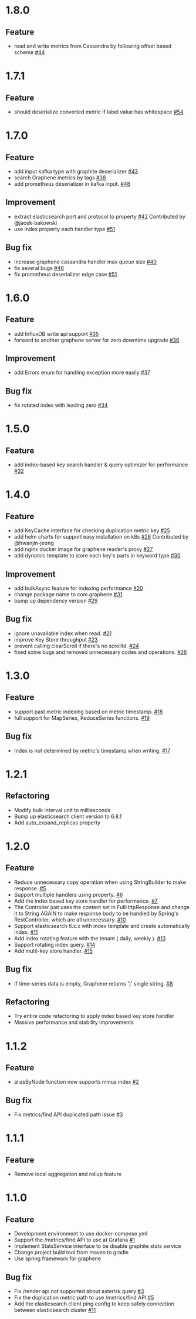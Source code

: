 # 1.8.0

## Feature
- read and write metrics from Cassandra by following offset based scheme [#44](https://github.com/graphene-monitoring/graphene/issues/44)

# 1.7.1

## Feature
- should deserialize converted metric if label value has whitespace [#54](https://github.com/graphene-monitoring/graphene/pull/54)

# 1.7.0

## Feature
- add input kafka type with graphite deserializer [#43](https://github.com/graphene-monitoring/graphene/pull/43)
- search Graphene metrics by tags [#38](https://github.com/graphene-monitoring/graphene/pull/38)
- add prometheus deserializer in kafka input. [#48](https://github.com/graphene-monitoring/graphene/pull/48)

## Improvement
- extract elasticsearch port and protocol to property [#42](https://github.com/graphene-monitoring/graphene/pull/42) Contributed by @jacek-bakowski
- use index property each handler type [#51](https://github.com/graphene-monitoring/graphene/pull/51)

## Bug fix
- increase graphene cassandra handler max queue size [#40](https://github.com/graphene-monitoring/graphene/pull/40)
- fix several bugs [#46](https://github.com/graphene-monitoring/graphene/pull/46)
- fix prometheus deserializer edge case [#51](https://github.com/graphene-monitoring/graphene/pull/51)

# 1.6.0

## Feature
- add InfluxDB write api support [#35](https://github.com/graphene-monitoring/graphene/pull/35)
- forward to another graphene server for zero downtime upgrade [#36](https://github.com/graphene-monitoring/graphene/pull/36)

## Improvement
- add Errors enum for handling exception more easily [#37](https://github.com/graphene-monitoring/graphene/pull/37)

## Bug fix
- fix rotated index with leading zero [#34](https://github.com/graphene-monitoring/graphene/pull/34)

# 1.5.0

## Feature
- add index-based key search handler & query optimizer for performance [#32](https://github.com/graphene-monitoring/graphene/pull/32)

# 1.4.0

## Feature
- add KeyCache interface for checking duplication metric key [#25](https://github.com/graphene-monitoring/graphene/pull/25)
- add helm charts for support easy installation on k8s [#28](https://github.com/graphene-monitoring/graphene/pull/28) Contributed by @hwanjin-jeong
- add nginx docker image for graphene reader's proxy [#27](https://github.com/graphene-monitoring/graphene/pull/27)
- add dynamic template to store each key's parts in keyword type [#30](https://github.com/graphene-monitoring/graphene/pull/30)

## Improvement
- add bulkAsync feature for indexing performance [#20](https://github.com/graphene-monitoring/graphene/pull/20)
- change package name to com.graphene [#31](https://github.com/graphene-monitoring/graphene/pull/31)
- bump up dependency version [#29](https://github.com/graphene-monitoring/graphene/pull/29)

## Bug fix
- ignore unavailable index when read. [#21](https://github.com/graphene-monitoring/graphene/pull/21)
- improve Key Store throughput [#23](https://github.com/graphene-monitoring/graphene/pull/23)
- prevent calling clearScroll if there's no scrollId. [#24](https://github.com/graphene-monitoring/graphene/pull/24)
- fixed some bugs and removed unnecessary codes and operations. [#26](https://github.com/graphene-monitoring/graphene/pull/26)

# 1.3.0

## Feature
- support past metric indexing based on metric timestamp. [#18](https://github.com/graphene-monitoring/graphene/pull/18)
- full support for MapSeries, ReduceSeries functions. [#19](https://github.com/graphene-monitoring/graphene/pull/19)

## Bug fix
- Index is not determined by metric's timestamp when writing. [#17](https://github.com/graphene-monitoring/graphene/issues/17)

# 1.2.1

## Refactoring
- Modify bulk interval unit to milliseconds
- Bump up elasticsearch client version to 6.8.1
- Add auto_expand_replicas property

# 1.2.0

## Feature
- Reduce unnecessary copy operation when using StringBuilder to make response. [#5](https://github.com/graphene-monitoring/graphene/pull/5)
- Support multiple handlers using property. [#6](https://github.com/graphene-monitoring/graphene/pull/6)
- Add the index based key store handler for performance. [#7](https://github.com/graphene-monitoring/graphene/pull/7)
- The Controller just uses the content set in FullHttpResponse and change it to String AGAIN to make response body to be handled by Spring's RestController, which are all unnecessary. [#10](https://github.com/graphene-monitoring/graphene/pull/10)
- Support elasticsearch 6.x.x with index template and create automatically index. [#11](https://github.com/graphene-monitoring/graphene/pull/11)
- Add index rotating feature with the tenant ( daily, weekly ). [#13](https://github.com/graphene-monitoring/graphene/pull/13)
- Support rotating index query. [#14](https://github.com/graphene-monitoring/graphene/pull/14)
- Add multi-key store handler. [#15](https://github.com/graphene-monitoring/graphene/pull/15)

## Bug fix
- If time-series data is empty, Graphene returns ']' single string. [#8](https://github.com/graphene-monitoring/graphene/pull/8)

## Refactoring
- Try entire code refactoring to apply index based key store handler
- Massive performance and stability improvements

# 1.1.2

## Feature
- aliasByNode function now supports minus index [#2](https://github.com/graphene-monitoring/graphene/pull/2)

## Bug fix
- Fix metrics/find API duplicated path issue [#3](https://github.com/graphene-monitoring/graphene/pull/3)

# 1.1.1

## Feature
- Remove local aggregation and rollup feature

# 1.1.0

## Feature
- Development environment to use docker-compose.yml
- Support the /metrics/find API to use at Grafana [#1](https://github.com/Dark0096/disthene-reader/issues/1)
- Implement StatsService interface to be disable graphite stats service
- Change project build tool from maven to gradle
- Use spring framework for graphene

## Bug fix
- Fix /render api not supported about asterisk query [#3](https://github.com/Dark0096/disthene-reader/issues/3)
- Fix the duplication metric path to use /metrics/find API [#5](https://github.com/Dark0096/disthene-reader/issues/5)
- Add the elasticsearch client ping config to keep safely connection between elasticsearch cluster [#11](https://github.com/Dark0096/disthene-reader/issues/11)
